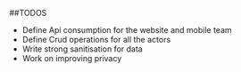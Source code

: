 ##TODOS
- Define Api consumption for the website and mobile team
- Define Crud operations for all the actors
- Write strong sanitisation for data
- Work on improving privacy
